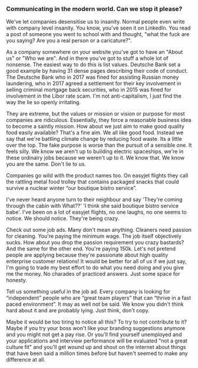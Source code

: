 ### Communicating in the modern world. Can we stop it please? 
We've let companies desensitise us to insanity. Normal people even write with company level insanity. You know, you've seen it on LinkedIn. You read a post of someone you went to school with and thought, "what the fuck are you saying? Are you a real person or a caricature?".

As a company somewhere on your website you've got to have an "About us" or "Who we are". And in there you've got to stuff a whole lot of nonsense. The easiest way to do this is list values. Deutsche Bank set a good example by having 31 dense pages describing their code of conduct. The Deutsche Bank who in 2017 was fined for assisting Russian money laundering, who in 2017 agreed a settlement for their key involvement in selling criminal mortgage back securities, who in 2015 was fined for involvement in the Libor rate scam. I'm not anti-capitalism, I just find the way the lie so openly irritating.

They are extreme, but the values or mission or vision or purpose for most companies are ridiculous. Essentially, they force a reasonable business idea to become a saintly mission. How about we just aim to make good quality food easily available? That's a fine aim. We all like good food. Instead we say that we're battling climate change by reducing food waste. Its a little over the top. The fake purpose is worse than the pursuit of a sensible one. It feels silly. We know we aren't up to building electric spaceships, we're in these ordinairy jobs because we weren't up to it. We know that. We know you are the same. Don't lie to us.

Companies go wild with the product names too. On easyjet flights they call the rattling metal food trolley that contains packaged snacks that could survive a nuclear winter “our boutique bistro service”.

I've never heard anyone turn to their neighbour and say 'They're coming through the cabin with What??' 'I think she said boutique bistro service babe'. I've been on a lot of easyjet flights, no one laughs, no one seems to notice. We should notice. They're being crazy. 

Check out some job ads. Many don't mean anything. Cleaners need passion for cleaning. You're paying the minimum wage. The job itself objectively sucks. How about you drop the passion requirement you crazy bastards? And the same for the other end. You're paying 150k. Let's not pretend people are applying because they're passionate about high quality enterprise customer relations! It would be better for all of us if we just say, I'm going to trade my best effort to do what you need doing and you give me the money. No charades of practiced answers. Just some space for honesty. 

Tell us something useful in the job ad. Every company is looking for “independent” people who are “great team players” that can “thrive in a fast paced environment”. It may as well not be said. We know you didn't think hard about it and are probably lying. Just think, don't copy.

Maybe it would be too tiring to notice all this? To try to not contribute to it? Maybe if you try your boss won't like your branding suggestions anymore and you might not get a pay rise. Or you'll find yourself unemployed and your applications and interview performance will be evaluated "not a great culture fit" and you'll get wound up and shout on the internet about things that have been said a million times before but haven't seemed to make any difference at all.
